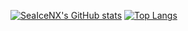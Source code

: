 [![SeaIceNX's GitHub stats](https://github-readme-stats.vercel.app/api?username=SeaIceNX)](https://github.com/anuraghazra/github-readme-stats)
[![Top Langs](https://github-readme-stats.vercel.app/api/top-langs/?username=SeaIceNX)](https://github.com/anuraghazra/github-readme-stats)

<!--
**SeaIceNX/SeaIceNX** is a ✨ _special_ ✨ repository because its `README.md` (this file) appears on your GitHub profile.

Here are some ideas to get you started:

- 🔭 I’m currently working on ...
- 🌱 I’m currently learning ...
- 👯 I’m looking to collaborate on ...
- 🤔 I’m looking for help with ...
- 💬 Ask me about ...
- 📫 How to reach me: ...
- 😄 Pronouns: ...
- ⚡ Fun fact: ...
-->
